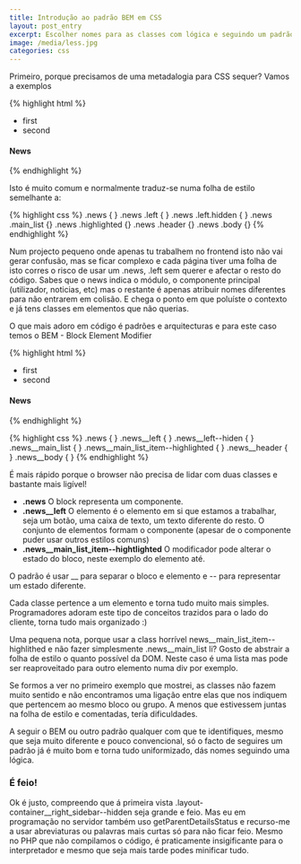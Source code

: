 ```yaml
---
title: Introdução ao padrão BEM em CSS
layout: post_entry
excerpt: Escolher nomes para as classes com lógica e seguindo um padrão recomendado, que ajuda a manutenção da folha de estilo e evita a poluição com nomes repetidos
image: /media/less.jpg
categories: css
---
```


Primeiro, porque precisamos de uma metadalogia para CSS sequer? Vamos a exemplos

{% highlight html %}
<div class="news">
<div class="left">
	<ul class="main_list">
		<li class="highlithed">first</li>
		<li>second</li>
	</ul>
</div>
<div class="right">
	<h4 class="header">News</h4>
	<div class="body"></div>
</div>
</div>
{% endhighlight %}

Isto é muito comum e normalmente traduz-se numa folha de estilo semelhante a:

{% highlight css %}
.news { }
.news .left { }
.news .left.hidden { }
.news .main_list {}
.news .highlighted {}
.news .header {}
.news .body {}
{% endhighlight %}


Num projecto pequeno onde apenas tu trabalhem no frontend isto não vai gerar confusão, mas se ficar complexo e cada página tiver uma folha de isto corres o risco de usar um .news, .left sem querer e afectar o resto do código. Sabes que o news indica o módulo, o componente principal (utilizador, noticias, etc) mas o restante é apenas atribuir nomes diferentes para não entrarem em colisão. E chega o ponto em que poluíste o contexto e já tens classes em elementos que não querias.


O que mais adoro em código é padrões e arquitecturas e para este caso temos o BEM - Block Element Modifier

{% highlight html %}
<div class="news">
<div class="news__left">
	<ul class="news__main_list">
		<li class="news__main_list_item--highlithed">first</li>
		<li class="news__main_list_item">second</li>
	</ul>
</div>
<div class="news__right">
	<h4 class="news__header">News</h4>
	<div class="news__body"></div>
</div>
</div>
{% endhighlight %}

{% highlight css %}
.news { }
.news__left { }
.news__left--hiden { }
.news__main_list { }
.news__main_list_item--highlighted { }
.news__header { }
.news__body { }
{% endhighlight %}


É mais rápido porque o browser não precisa de lidar com duas classes e bastante mais ligível!


 * **.news** O block representa um componente. 
 * **.news__left** O elemento é o elemento em si que estamos a trabalhar, seja um botão, uma caixa de texto, um texto diferente do resto. O conjunto de elementos formam o componente (apesar de o componente puder usar outros estilos comuns)
 * **.news__main_list_item--hightlighted** O modificador pode alterar o estado do bloco, neste exemplo do elemento até.

O padrão é usar __ para separar o bloco e elemento e -- para representar um estado diferente.

Cada classe pertence a um elemento e torna tudo muito mais simples. Programadores adoram este tipo de conceitos trazidos para o lado do cliente, torna tudo mais organizado :)

Uma pequena nota, porque usar a class horrível news__main_list_item--highlithed e não fazer simplesmente .news__main_list li? Gosto de abstrair a folha de estilo o quanto possível da DOM. Neste caso é uma lista mas pode ser reaproveitado para outro elemento numa div por exemplo.


Se formos a ver no primeiro exemplo que mostrei, as classes não fazem muito sentido e não encontramos uma ligação entre elas que nos indiquem que pertencem ao mesmo bloco ou grupo. A menos que estivessem juntas na folha de estilo e comentadas, tería dificuldades.

A seguir o BEM ou outro padrão qualquer com que te identifiques, mesmo que seja muito diferente e pouco convencional, só o facto de seguires um padrão já é muito bom e torna tudo uniformizado, dás nomes seguindo uma lógica.

### É feio!

Ok é justo, compreendo que á primeira vista .layout-container__right_sidebar--hidden seja grande e feio.
Mas eu em programação no servidor também uso getParentDetailsStatus e recurso-me a usar abreviaturas ou palavras mais curtas só para não ficar feio. Mesmo no PHP que não compilamos o código, é praticamente insigificante para o interpretador e mesmo que seja mais tarde podes minificar tudo. 
